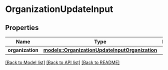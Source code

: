 # OrganizationUpdateInput

## Properties

Name | Type | Description | Notes
------------ | ------------- | ------------- | -------------
**organization** | [**models::OrganizationUpdateInputOrganization**](OrganizationUpdateInput_organization.md) |  | 

[[Back to Model list]](../README.md#documentation-for-models) [[Back to API list]](../README.md#documentation-for-api-endpoints) [[Back to README]](../README.md)


